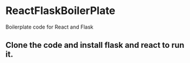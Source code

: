 # ReactFlaskBoilerPlate
Boilerplate code for React and Flask

## Clone the code and install flask and react to run it.

